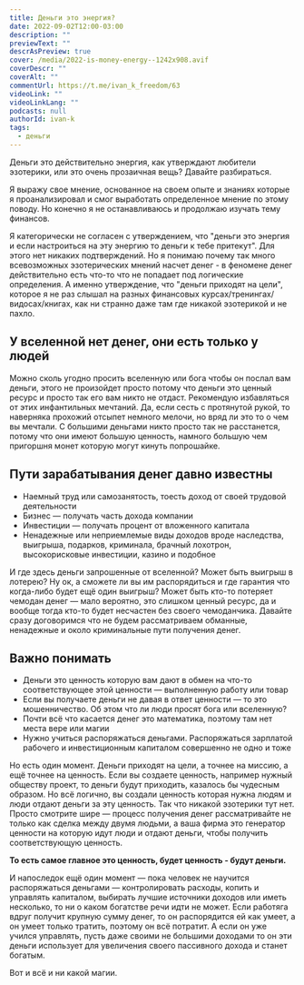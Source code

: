```yaml
---
title: Деньги это энергия?
date: 2022-09-02T12:00-03:00
description: ""
previewText: ""
descrAsPreview: true
cover: /media/2022-is-money-energy--1242x908.avif
coverDescr: ""
coverAlt: ""
commentUrl: https://t.me/ivan_k_freedom/63
videoLink: ""
videoLinkLang: ""
podcasts: null
authorId: ivan-k
tags:
  - деньги
---
```


Деньги это действительно энергия, как утверждают любители эзотерики, или это очень прозаичная вещь? Давайте разбираться.

Я выражу свое мнение, основанное на своем опыте и знаниях которые я проанализировал и смог выработать определенное мнение по этому поводу. Но конечно я не останавливаюсь и продолжаю изучать тему финансов.

Я категорически не согласен с утверждением, что "деньги это энергия и если настроиться на эту энергию то деньги к тебе притекут". Для этого нет никаких подтверждений. Но я понимаю почему так много всевозможных эзотерических мнений насчет денег - в феномене денег действительно есть что-то что не попадает под логические определения. А именно утверждение, что "деньги приходят на цели", которое я не раз слышал на разных финансовых курсах/тренингах/видосах/книгах, как ни странно даже там где никакой эзотерикой и не пахло.

## У вселенной нет денег, они есть только у людей

Можно сколь угодно просить вселенную или бога чтобы он послал вам деньги, этого не произойдет просто потому что деньги это ценный ресурс и просто так его вам никто не отдаст. Рекомендую избавляться от этих инфантильных мечтаний. Да, если сесть с протянутой рукой, то наверняка прохожий отсыпет немного мелочи, но вряд ли это то о чем вы мечтали. С большими деньгами никто просто так не расстанется, потому что они имеют большую ценность, намного большую чем пригоршня монет которую могут кинуть попрошайке.

## Пути зарабатывания денег давно известны

- Наемный труд или самозанятость, тоесть доход от своей трудовой деятельности
- Бизнес — получать часть дохода компании
- Инвестиции — получать процент от вложенного капитала
- Ненадежные или неприемлемые виды доходов вроде наследства, выигрыша, подарков, криминала, брачный лохотрон, высокорисковые инвестиции, казино и подобное

И где здесь деньги запрошенные от вселенной? Может быть выигрыш в лотерею? Ну ок, а сможете ли вы им распорядиться и где гарантия что когда-либо будет ещё один выигрыш? Может быть кто-то потеряет чемодан денег — мало вероятно, это слишком ценный ресурс, да и вообще тогда кто-то будет несчастен без своего чемоданчика. Давайте сразу договоримся что не будем рассматриваем обманные, ненадежные и около криминальные пути получения денег.

## Важно понимать

- Деньги это ценность которую вам дают в обмен на что-то соответствующее этой ценности — выполненную работу или товар
- Если вы получаете деньги не давая в ответ ценности — то это мошенничество. Об этом что ли люди просят бога или вселенную?
- Почти всё что касается денег это математика, поэтому там нет места вере или магии
- Нужно учиться распоряжаться деньгами. Распоряжаться зарплатой рабочего и инвестиционным капиталом совершенно не одно и тоже

Но есть один момент. Деньги приходят на цели, а точнее на миссию, а ещё точнее на ценность. Если вы создаете ценность, например нужный обществу проект, то деньги будут приходить, казалось бы чудесным образом. Но всё логично, вы создали ценность которая нужна людям и люди отдают деньги за эту ценность. Так что никакой эзотерики тут нет. Просто смотрите шире — процесс получения денег рассматривайте не только как сделка между двумя людьми, а ваша фирма это генератор ценности на которую идут люди и отдают деньги, чтобы получить соответствующую ценность.

**То есть самое главное это ценность, будет ценность - будут деньги.**

И напоследок ещё один момент — пока человек не научится распоряжаться деньгами — контролировать расходы, копить и управлять капиталом, выбирать лучшие источники доходов или иметь несколько, то ни о каком богатстве речи идти не может. Если работяга вдруг получит крупную сумму денег, то он распорядится ей как умеет, а он умеет только тратить, поэтому он всё потратит. А если он уже учился управлять, пусть даже своими не большими доходами то он эти деньги использует для увеличения своего пассивного дохода и станет богатым.

Вот и всё и ни какой магии.
